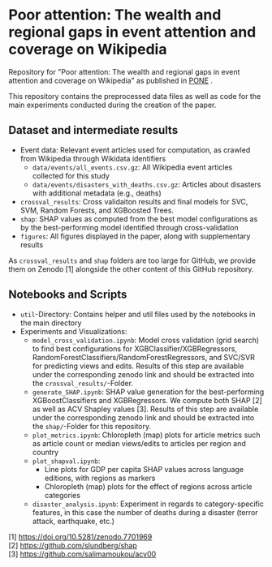 # Poor attention: The wealth and regional gaps in event attention and coverage on Wikipedia

Repository for "Poor attention: The wealth and regional gaps in event attention and coverage on Wikipedia" as published in [PONE](https://journals.plos.org/plosone/article?id=10.1371/journal.pone.0289325) .

This repository contains the preprocessed data files as well as code for the main experiments conducted during the creation of the paper.

## Dataset and intermediate results
- Event data: Relevant event articles used for computation, as crawled from Wikipedia through Wikidata identifiers
  - `data/events/all_events.csv.gz`: All Wikipedia event articles collected for this study
  - `data/events/disasters_with_deaths.csv.gz`: Articles about disasters with additional metadata (e.g., deaths)
- `crossval_results`: Cross validaiton results and final models for SVC, SVM, Random Forests, and XGBoosted Trees.
- `shap`: SHAP values as computed from the best model configurations as by the best-performing model identified through cross-validation
- `figures`: All figures displayed in the paper, along with supplementary results

As `crossval_results` and `shap` folders are too large for GitHub, we provide them on Zenodo [1] alongside the other content of this GitHub repository.

## Notebooks and Scripts
- `util`-Directory: Contains helper and util files used by the notebooks in the main directory
- Experiments and Visualizations: 
  - `model_cross_validation.ipynb`: Model cross validation (grid search) to find best configurations for XGBClassifier/XGBRegressors, RandomForestClassifiers/RandomForestRegressors, and SVC/SVR for predicting views and edits. Results of this step are available under the corresponding zenodo link and should be extracted into the `crossval_results/`-Folder.
  - `generate_SHAP.ipynb`: SHAP value generation for the best-performing XGBoostClassifiers and XGBRegressors. We compute both SHAP [2] as well as ACV Shapley values [3]. Results of this step are available under the corresponding zenodo link and should be extracted into the `shap/`-Folder for this repository.
  - `plot_metrics.ipynb`: Chloropleth (map) plots for article metrics such as article count or median views/edits to articles per region and country
  - `plot_shapval.ipynb`:
    - Line plots for GDP per capita SHAP values across language editions, with regions as markers
    - Chloropleth (map) plots for the effect of regions across article categories
  - `disaster_analysis.ipynb`: Experiment in regards to category-specific features, in this case the number of deaths during a disaster (terror attack, earthquake, etc.)
  
[1] https://doi.org/10.5281/zenodo.7701969<br />
[2] https://github.com/slundberg/shap<br/>
[3] https://github.com/salimamoukou/acv00
